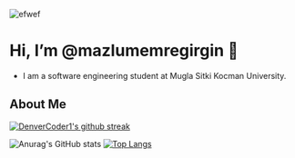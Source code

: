 ![efwef](https://i.pinimg.com/736x/99/23/4a/99234a04e823794659e09a56f37b9716.jpg)

 # Hi, I’m @mazlumemregirgin 👋 #
- I am a software engineering student at Mugla Sitki Kocman University.
  
## About Me ##


  [![DenverCoder1's github streak](https://github-readme-streak-stats.herokuapp.com/?user=mazlumemregirgin&theme=radical)](https://github.com/DenverCoder1/github-readme-streak-stats)
<!---
mazlumemregirgin/mazlumemregirgin is a ✨ special ✨ repository because its `README.md` (this file) appears on your GitHub profile.
You can click the Preview link to take a look at your changes.
--->
![Anurag's GitHub stats](https://github-readme-stats.vercel.app/api?username=mazlumemregirgin&show_icons=true&theme=radical)
[![Top Langs](https://github-readme-stats.vercel.app/api/top-langs/?username=mazlumemregirgin&hide=css,html)](https://github.com/anuraghazra/github-readme-stats)
